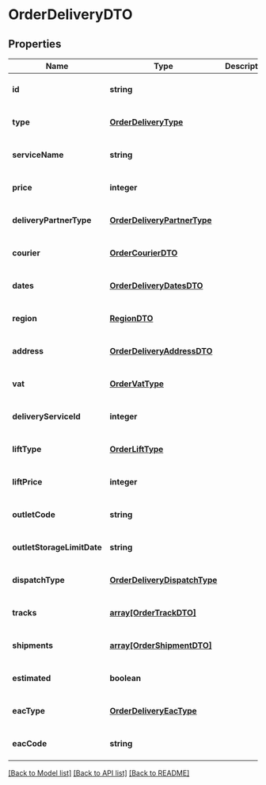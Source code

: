 # OrderDeliveryDTO

## Properties
Name | Type | Description | Notes
------------ | ------------- | ------------- | -------------
**id** | **string** |  | [optional] [default to null]
**type** | [**OrderDeliveryType**](OrderDeliveryType.md) |  | [optional] [default to null]
**serviceName** | **string** |  | [optional] [default to null]
**price** | **integer** |  | [optional] [default to null]
**deliveryPartnerType** | [**OrderDeliveryPartnerType**](OrderDeliveryPartnerType.md) |  | [optional] [default to null]
**courier** | [**OrderCourierDTO**](OrderCourierDTO.md) |  | [optional] [default to null]
**dates** | [**OrderDeliveryDatesDTO**](OrderDeliveryDatesDTO.md) |  | [optional] [default to null]
**region** | [**RegionDTO**](RegionDTO.md) |  | [optional] [default to null]
**address** | [**OrderDeliveryAddressDTO**](OrderDeliveryAddressDTO.md) |  | [optional] [default to null]
**vat** | [**OrderVatType**](OrderVatType.md) |  | [optional] [default to null]
**deliveryServiceId** | **integer** |  | [optional] [default to null]
**liftType** | [**OrderLiftType**](OrderLiftType.md) |  | [optional] [default to null]
**liftPrice** | **integer** |  | [optional] [default to null]
**outletCode** | **string** |  | [optional] [default to null]
**outletStorageLimitDate** | **string** |  | [optional] [default to null]
**dispatchType** | [**OrderDeliveryDispatchType**](OrderDeliveryDispatchType.md) |  | [optional] [default to null]
**tracks** | [**array[OrderTrackDTO]**](OrderTrackDTO.md) |  | [optional] [default to null]
**shipments** | [**array[OrderShipmentDTO]**](OrderShipmentDTO.md) |  | [optional] [default to null]
**estimated** | **boolean** |  | [optional] [default to null]
**eacType** | [**OrderDeliveryEacType**](OrderDeliveryEacType.md) |  | [optional] [default to null]
**eacCode** | **string** |  | [optional] [default to null]

[[Back to Model list]](../README.md#documentation-for-models) [[Back to API list]](../README.md#documentation-for-api-endpoints) [[Back to README]](../README.md)


